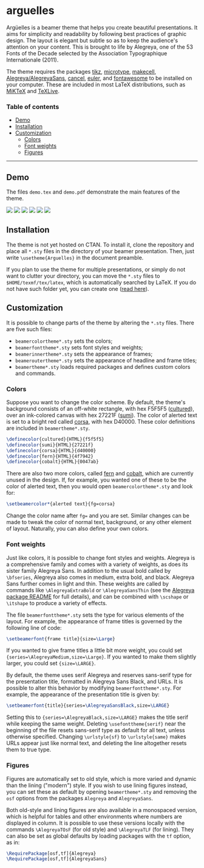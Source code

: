 # arguelles

Argüelles is a beamer theme that helps you create beautiful presentations. It aims for simplicity and readability by following best practices of graphic design. The layout is elegant but subtle so as to keep the audience's attention on your content. This is brought to life by Alegreya, one of the 53 Fonts of the Decade selected by the Association Typographique Internationale (2011).

The theme requires the packages [tikz](https://ctan.org/pkg/pgf), [microtype](https://ctan.org/pkg/microtype), [makecell](https://ctan.org/pkg/makecell), [Alegreya/AlegreyaSans](https://ctan.org/pkg/alegreya), [cancel](https://ctan.org/pkg/cancel), [euler](https://ctan.org/pkg/euler), and [fontawesome](https://ctan.org/pkg/fontawesome) to be installed on your computer. These are included in most LaTeX distributions, such as [MiKTeX](https://ctan.org/pkg/miktex) and [TeXLive](https://ctan.org/pkg/texlive).

### Table of contents

-   [Demo](#demo)
-   [Installation](#installation)
-   [Customization](#customization)
    -   [Colors](#colors)
    -   [Font weights](#font-weights)
    -   [Figures](#figures)

* * *

## Demo

The files `demo.tex` and `demo.pdf` demonstrate the main features of the theme.

![](https://github.com/piazzai/arguelles/blob/master/demo/titlepage.jpg)
![](https://github.com/piazzai/arguelles/blob/master/demo/subtitle.jpg)
![](https://github.com/piazzai/arguelles/blob/master/demo/title.jpg)
![](https://github.com/piazzai/arguelles/blob/master/demo/plain.jpg)
![](https://github.com/piazzai/arguelles/blob/master/demo/standout.jpg)
![](https://github.com/piazzai/arguelles/blob/master/demo/closing.jpg)

## Installation

The theme is not yet hosted on CTAN. To install it, clone the repository and place all `*.sty` files in the directory of your beamer presentation. Then, just write `\usetheme{Arguelles}` in the document preamble.

If you plan to use the theme for multiple presentations, or simply do not want to clutter your directory, you can move the `*.sty` files to `$HOME/texmf/tex/latex`, which is automatically searched by LaTeX. If you do not have such folder yet, you can create one ([read here](https://www.ias.edu/math/computing/faq/local-latex-style-files)).

## Customization

It is possible to change parts of the theme by altering the `*.sty` files. There are five such files:

-   `beamercolortheme*.sty` sets the colors;
-   `beamerfonttheme*.sty` sets font styles and weights;
-   `beamerinnertheme*.sty` sets the appearance of frames;
-   `beameroutertheme*.sty` sets the appearance of headline and frame titles;
-   `beamertheme*.sty` loads required packages and defines custom colors and commands.

### Colors

Suppose you want to change the color scheme. By default, the theme's background consists of an off-white rectangle, with hex F5F5F5 ([cultured](https://encycolorpedia.com/f5f5f5)), over an ink-colored canvas with hex 27221F ([sumi](https://encycolorpedia.com/27221f)). The color of alerted text is set to a bright red called [corsa](https://encycolorpedia.com/d40000), with hex D40000. These color definitions are included in `beamertheme*.sty`.

```tex
\definecolor{cultured}{HTML}{f5f5f5}
\definecolor{sumi}{HTML}{27221f}
\definecolor{corsa}{HTML}{d40000}
\definecolor{fern}{HTML}{4f7942}
\definecolor{cobalt}{HTML}{0047ab}
```

There are also two more colors, called [fern](https://encycolorpedia.com/4f7942) and [cobalt](https://encycolorpedia.com/0047ab), which are currently unused in the design. If, for example, you wanted one of these to be the color of alerted text, then you would open `beamercolortheme*.sty` and look for:

```tex
\setbeamercolor*{alerted text}{fg=corsa}
```

Change the color name after `fg=` and you are set. Similar changes can be made to tweak the color of normal text, background, or any other element of layout. Naturally, you can also define your own colors.

### Font weights

Just like colors, it is possible to change font styles and weights. Alegreya is a comprehensive family and comes with a variety of weights, as does its sister family Alegreya Sans. In addition to the usual bold called by `\bfseries`, Alegreya also comes in medium, extra bold, and black. Alegreya Sans further comes in light and thin. These weights are called by commands like `\AlegreyaExtraBold` or `\AlegreyaSansThin` (see the [Alegreya package README](https://www.ctan.org/pkg/alegreya) for full details), and can be combined with `\scshape` or `\itshape` to produce a variety of effects.

The file `beamerfonttheme*.sty` sets the type for various elements of the layout. For example, the appearance of frame titles is governed by the following line of code:

```tex
\setbeamerfont{frame title}{size=\Large}
```

If you wanted to give frame titles a little bit more weight, you could set `{series=\AlegreyaMedium,size=\Large}`. If you wanted to make them slightly larger, you could set `{size=\LARGE}`.

By default, the theme uses serif Alegreya and reserves sans-serif type for the presentation title, formatted in Alegreya Sans Black, and URLs. It is possible to alter this behavior by modifying `beamerfonttheme*.sty`. For example, the appearance of the presentation title is given by:

```tex
\setbeamerfont{title}{series=\AlegreyaSansBlack,size=\LARGE}
```

Setting this to `{series=\AlegreyaBlack,size=\LARGE}` makes the title serif while keeping the same weight. Deleting `\usefonttheme{serif}` near the beginning of the file resets sans-serif type as default for all text, unless otherwise specified. Changing `\urlstyle{sf}` to `\urlstyle{same}` makes URLs appear just like normal text, and deleting the line altogether resets them to true type.

### Figures

Figures are automatically set to old style, which is more varied and dynamic than the lining ("modern") style. If you wish to use lining figures instead, you can set these as default by opening `beamertheme*.sty` and removing the `osf` options from the packages `Alegreya` and `AlegreyaSans`.

Both old-style and lining figures are also available in a monospaced version, which is helpful for tables and other environments where numbers are displayed in column. It is possible to use these versions locally with the commands `\AlegreyaTOsF` (for old style) and `\AlegreyaTLF` (for lining). They can also be set as global defaults by loading packages with the `tf` option, as in:

```tex
\RequirePackage[osf,tf]{Alegreya}
\RequirePackage[osf,tf]{AlegreyaSans}
```
